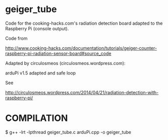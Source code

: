 geiger_tube
===========

Code for the cooking-hacks.com's radiation detection board adapted to the Raspberry Pi (console output).

Code from

http://www.cooking-hacks.com/documentation/tutorials/geiger-counter-raspberry-pi-radiation-sensor-board#source_code

Adapted by circulosmeos (circulosmeos.wordpress.com):

arduPi v1.5 adapted and safe loop

See 

http://circulosmeos.wordpress.com/2014/04/21/radiation-detection-with-raspberry-pi/

COMPILATION
===========

$ g++ -lrt -lpthread geiger_tube.c arduPi.cpp -o geiger_tube
